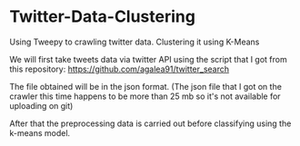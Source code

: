 # Twitter-Data-Clustering
Using Tweepy to crawling twitter data. Clustering it using K-Means

We will first take tweets data via twitter API using the script that I got from this repository: 
  https://github.com/agalea91/twitter_search
  
The file obtained will be in the json format. (The json file that I got on the crawler this time happens to be more than 25 mb so it's not available for uploading on git)

After that the preprocessing data is carried out before classifying using the k-means model.
